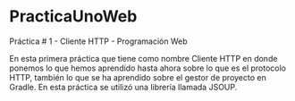 # PracticaUnoWeb
Práctica # 1 - Cliente HTTP - Programación Web

En esta primera práctica que tiene como nombre Cliente HTTP en donde ponemos lo que hemos aprendido hasta ahora sobre lo que es el protocolo HTTP, 
también lo que se ha aprendido sobre el gestor de proyecto en Gradle. En esta práctica se utilizó una librería llamada JSOUP. 
